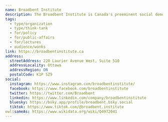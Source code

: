 ```yaml
---
name: Broadbent Institute
description: The Broadbent Institute is Canada's preeminent social democratic think-tank. Founded in 2011 by Ed Broadbent, and guided by the Broadbent Principles for Canadian Social Democracy, the Institute produces original research, convenes progressive dialogues and trains leaders to equip social movements working to advance justice and equality.
tags:
  - type/organization
  - type/think-tank
  - for/policy
  - for/public-affairs
  - for/lectures
  - audience/wonks
link: https://broadbentinstitute.ca
address:
  streetAddress: 220 Laurier Avenue West, Suite 510
  addressLocality: Ottawa
  addressRegion: ON
  postalCode: K1P 5Z9
social:
  instagram: https://www.instagram.com/broadbentinstitute/
  facebook: https://www.facebook.com/broadbentinstitute
  twitter: https://twitter.com/Broadbent
  linkedin: https://www.linkedin.com/company/broadbentinstitute
  bluesky: https://bsky.app/profile/broadbent.bsky.social
  tiktok: https://www.tiktok.com/@broadbent.institute
owl:sameAs: https://www.wikidata.org/wiki/Q4972041
---
```

